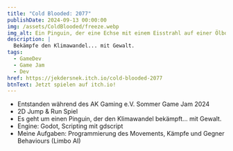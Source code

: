```yaml
---
title: "Cold Blooded: 2077"
publishDate: 2024-09-13 00:00:00
img: /assets/ColdBlooded/freeze.webp
img_alt: Ein Pinguin, der eine Echse mit einem Eisstrahl auf einer Ölbohrplattform einfriert.
description: |
  Bekämpfe den Klimawandel... mit Gewalt.
tags:
  - GameDev
  - Game Jam
  - Dev
href: https://jekdersnek.itch.io/cold-blooded-2077
btnText: Jetzt spielen auf itch.io!
---
```


- Entstanden während des AK Gaming e.V. Sommer Game Jam 2024
- 2D Jump & Run Spiel
- Es geht um einen Pinguin, der den Klimawandel bekämpft... mit Gewalt.
- Engine: Godot, Scripting mit gdscript
- Meine Aufgaben: Programmierung des Movements, Kämpfe und Gegner Behaviours (Limbo AI)

